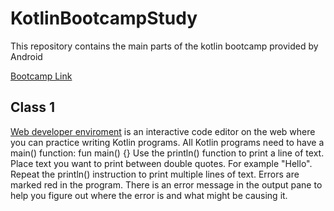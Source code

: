 # KotlinBootcampStudy
This repository contains the main parts of the kotlin bootcamp provided by Android

[Bootcamp Link](https://developer.android.com/courses/android-basics-kotlin/course?gclid=Cj0KCQjwk7ugBhDIARIsAGuvgPZVT2pKnnwrejMWc16pmzT98wGoImjeC-et_tCWXwDGXsq0BkixiTMaAqBQEALw_wcB&gclsrc=aw.ds)

## Class 1

[Web developer enviroment](https://developer.android.com/training/kotlinplayground) is an interactive code editor on the web where you can practice writing Kotlin programs.
All Kotlin programs need to have a main() function: fun main() {}
Use the println() function to print a line of text.
Place text you want to print between double quotes. For example "Hello".
Repeat the println() instruction to print multiple lines of text.
Errors are marked red in the program. There is an error message in the output pane to help you figure out where the error is and what might be causing it.

